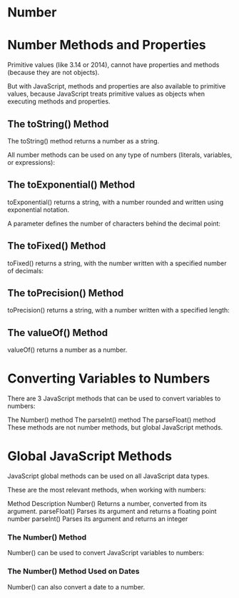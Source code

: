 # Number
# Number Methods and Properties
Primitive values (like 3.14 or 2014), cannot have properties and methods (because they are not objects).

But with JavaScript, methods and properties are also available to primitive values, because JavaScript treats primitive values as objects when executing methods and properties.

## The toString() Method
The toString() method returns a number as a string.

All number methods can be used on any type of numbers (literals, variables, or expressions):

## The toExponential() Method
toExponential() returns a string, with a number rounded and written using exponential notation.

A parameter defines the number of characters behind the decimal point:

## The toFixed() Method
toFixed() returns a string, with the number written with a specified number of decimals:

## The toPrecision() Method
toPrecision() returns a string, with a number written with a specified length:


## The valueOf() Method
valueOf() returns a number as a number.


# Converting Variables to Numbers
There are 3 JavaScript methods that can be used to convert variables to numbers:

The Number() method
The parseInt() method
The parseFloat() method
These methods are not number methods, but global JavaScript methods.

# Global JavaScript Methods
JavaScript global methods can be used on all JavaScript data types.

These are the most relevant methods, when working with numbers:

Method	Description
Number()	Returns a number, converted from its argument.
parseFloat()	Parses its argument and returns a floating point number
parseInt()	Parses its argument and returns an integer

### The Number() Method
Number() can be used to convert JavaScript variables to numbers:


### The Number() Method Used on Dates
Number() can also convert a date to a number.


